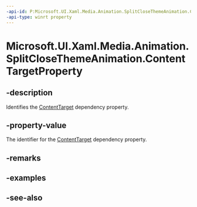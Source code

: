```yaml
---
-api-id: P:Microsoft.UI.Xaml.Media.Animation.SplitCloseThemeAnimation.ContentTargetProperty
-api-type: winrt property
---
```


<!-- Property syntax
public Windows.UI.Xaml.DependencyProperty ContentTargetProperty { get; }
-->

# Microsoft.UI.Xaml.Media.Animation.SplitCloseThemeAnimation.ContentTargetProperty

## -description
Identifies the [ContentTarget](splitclosethemeanimation_contenttarget.md) dependency property.

## -property-value
The identifier for the [ContentTarget](splitclosethemeanimation_contenttarget.md) dependency property.

## -remarks

## -examples

## -see-also
